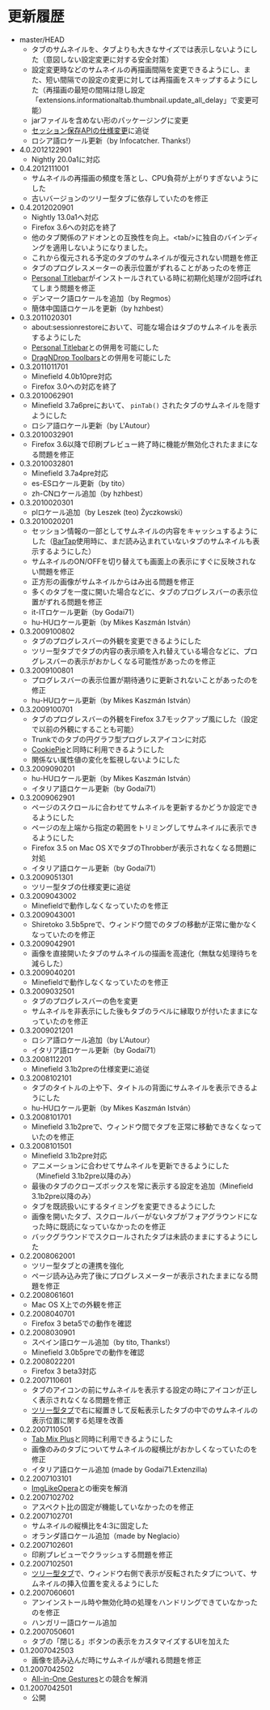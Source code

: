 # 更新履歴

 - master/HEAD
   * タブのサムネイルを、タブよりも大きなサイズでは表示しないようにした（意図しない設定変更に対する安全対策）
   * 設定変更時などのサムネイルの再描画間隔を変更できるようにし、また、短い間隔での設定の変更に対しては再描画をスキップするようにした（再描画の最短の間隔は隠し設定「extensions.informationaltab.thumbnail.update_all_delay」で変更可能）
   * jarファイルを含めない形のパッケージングに変更
   * [セッション保存APIの仕様変更](http://dutherenverseauborddelatable.wordpress.com/2013/05/23/add-on-breakage-continued-list-of-add-ons-that-will-probably-be-affected/)に追従
   * ロシア語ロケール更新（by Infocatcher. Thanks!）
 - 4.0.2012122901
   * Nightly 20.0a1に対応
 - 0.4.2012111001
   * サムネイルの再描画の頻度を落とし、CPU負荷が上がりすぎないようにした
   * 古いバージョンのツリー型タブに依存していたのを修正
 - 0.4.2012020901
   * Nightly 13.0a1へ対応
   * Firefox 3.6への対応を終了
   * 他のタブ関係のアドオンとの互換性を向上。&lt;tab/&gt;に独自のバインディングを適用しないようになりました。
   * これから復元される予定のタブのサムネイルが復元されない問題を修正
   * タブのプログレスメーターの表示位置がずれることがあったのを修正
   * [Personal Titlebar](https://addons.mozilla.org/firefox/addon/personal-titlebar/)がインストールされている時に初期化処理が2回呼ばれてしまう問題を修正
   * デンマーク語ロケールを追加（by Regmos）
   * 簡体中国語ロケールを更新（by hzhbest）
 - 0.3.2011020301
   * about:sessionrestoreにおいて、可能な場合はタブのサムネイルを表示するようにした
   * [Personal Titlebar](https://addons.mozilla.org/firefox/addon/personal-titlebar/)との併用を可能にした
   * [DragNDrop Toolbars](https://addons.mozilla.org/firefox/addon/dragndrop-toolbars/)との併用を可能にした
 - 0.3.2011011701
   * Minefield 4.0b10pre対応
   * Firefox 3.0への対応を終了
 - 0.3.2010062901
   * Minefield 3.7a6preにおいて、 `pinTab()` されたタブのサムネイルを隠すようにした
   * ロシア語ロケール更新（by L'Autour）
 - 0.3.2010032901
   * Firefox 3.6以降で印刷プレビュー終了時に機能が無効化されたままになる問題を修正
 - 0.3.2010032801
   * Minefield 3.7a4pre対応
   * es-ESロケール更新（by tito）
   * zh-CNロケール追加（by hzhbest）
 - 0.3.2010020301
   * plロケール追加（by Leszek (teo) Życzkowski）
 - 0.3.2010020201
   * セッション情報の一部としてサムネイルの内容をキャッシュするようにした（[BarTap](https://addons.mozilla.org/firefox/addon/67651)使用時に、まだ読み込まれていないタブのサムネイルも表示するようにした）
   * サムネイルのON/OFFを切り替えても画面上の表示にすぐに反映されない問題を修正
   * 正方形の画像がサムネイルからはみ出る問題を修正
   * 多くのタブを一度に開いた場合などに、タブのプログレスバーの表示位置がずれる問題を修正
   * it-ITロケール更新（by Godai71）
   * hu-HUロケール更新（by Mikes Kaszmán István）
 - 0.3.2009100802
   * タブのプログレスバーの外観を変更できるようにした
   * ツリー型タブでタブの内容の表示順を入れ替えている場合などに、プログレスバーの表示がおかしくなる可能性があったのを修正
 - 0.3.2009100801
   * プログレスバーの表示位置が期待通りに更新されないことがあったのを修正
   * hu-HUロケール更新（by Mikes Kaszmán István）
 - 0.3.2009100701
   * タブのプログレスバーの外観をFirefox 3.7モックアップ風にした（設定で以前の外観にすることも可能）
   * Trunkでのタブの円グラフ型プログレスアイコンに対応
   * [CookiePie](http://www.nektra.com/products/cookiepie-tab-firefox-extension)と同時に利用できるようにした
   * 関係ない属性値の変化を監視しないようにした
 - 0.3.2009090201
   * hu-HUロケール更新（by Mikes Kaszmán István）
   * イタリア語ロケール更新（by Godai71）
 - 0.3.2009062901
   * ページのスクロールに合わせてサムネイルを更新するかどうか設定できるようにした
   * ページの左上端から指定の範囲をトリミングしてサムネイルに表示できるようにした
   * Firefox 3.5 on Mac OS XでタブのThrobberが表示されなくなる問題に対処
   * イタリア語ロケール更新（by Godai71）
 - 0.3.2009051301
   * ツリー型タブの仕様変更に追従
 - 0.3.2009043002
   * Minefieldで動作しなくなっていたのを修正
 - 0.3.2009043001
   * Shiretoko 3.5b5preで、ウィンドウ間でのタブの移動が正常に働かなくなっていたのを修正
 - 0.3.2009042901
   * 画像を直接開いたタブのサムネイルの描画を高速化（無駄な処理待ちを減らした）
 - 0.3.2009040201
   * Minefieldで動作しなくなっていたのを修正
 - 0.3.2009032501
   * タブのプログレスバーの色を変更
   * サムネイルを非表示にした後もタブのラベルに縁取りが付いたままになっていたのを修正
 - 0.3.2009021201
   * ロシア語ロケール追加（by L'Autour）
   * イタリア語ロケール更新（by Godai71）
 - 0.3.2008112201
   * Minefield 3.1b2preの仕様変更に追従
 - 0.3.2008102101
   * タブのタイトルの上や下、タイトルの背面にサムネイルを表示できるようにした
   * hu-HUロケール更新（by Mikes Kaszmán István）
 - 0.3.2008101701
   * Minefield 3.1b2preで、ウィンドウ間でタブを正常に移動できなくなっていたのを修正
 - 0.3.2008101501
   * Minefield 3.1b2pre対応
   * アニメーションに合わせてサムネイルを更新できるようにした（Minefield 3.1b2pre以降のみ）
   * 最後のタブのクローズボックスを常に表示する設定を追加（Minefield 3.1b2pre以降のみ）
   * タブを既読扱いにするタイミングを変更できるようにした
   * 画像を開いたタブ、スクロールバーがないタブがフォアグラウンドになった時に既読になっていなかったのを修正
   * バックグラウンドでスクロールされたタブは未読のままにするようにした
 - 0.2.2008062001
   * ツリー型タブとの連携を強化
   * ページ読み込み完了後にプログレスメーターが表示されたままになる問題を修正
 - 0.2.2008061601
   * Mac OS X上での外観を修正
 - 0.2.2008040701
   * Firefox 3 beta5での動作を確認
 - 0.2.2008030901
   * スペイン語ロケール追加（by tito, Thanks!）
   * Minefield 3.0b5preでの動作を確認
 - 0.2.2008022201
   * Firefox 3 beta3対応
 - 0.2.2007110601
   * タブのアイコンの前にサムネイルを表示する設定の時にアイコンが正しく表示されなくなる問題を修正
   * [ツリー型タブ](http://piro.sakura.ne.jp/xul/_treestyletab.html)で右に縦置きして反転表示したタブの中でのサムネイルの表示位置に関する処理を改善
 - 0.2.2007110501
   * [Tab Mix Plus](https://addons.mozilla.org/firefox/addon/1122)と同時に利用できるようにした
   * 画像のみのタブについてサムネイルの縦横比がおかしくなっていたのを修正
   * イタリア語ロケール追加 (made by Godai71.Extenzilla)
 - 0.2.2007103101
   * [ImgLikeOpera](https://addons.mozilla.org/firefox/addon/1672)との衝突を解消
 - 0.2.2007102702
   * アスペクト比の固定が機能していなかったのを修正
 - 0.2.2007102701
   * サムネイルの縦横比を4:3に固定した
   * オランダ語ロケール追加（made by Neglacio）
 - 0.2.2007102601
   * 印刷プレビューでクラッシュする問題を修正
 - 0.2.2007102501
   * [ツリー型タブ](http://piro.sakura.ne.jp/xul/_treestyletab.html)で、ウィンドウ右側で表示が反転されたタブについて、サムネイルの挿入位置を変えるようにした
 - 0.2.2007060601
   * アンインストール時や無効化時の処理をハンドリングできていなかったのを修正
   * ハンガリー語ロケール追加
 - 0.2.2007050601
   * タブの「閉じる」ボタンの表示をカスタマイズするUIを加えた
 - 0.1.2007042503
   * 画像を読み込んだ時にサムネイルが壊れる問題を修正
 - 0.1.2007042502
   * [All-in-One Gestures](https://addons.mozilla.org/firefox/addon/12)との競合を解消
 - 0.1.2007042501
   * 公開
